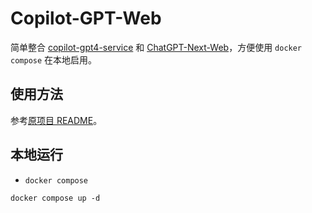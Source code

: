 # Copilot-GPT-Web

简单整合 [copilot-gpt4-service](https://github.com/aaamoon/copilot-gpt4-service) 和 [ChatGPT-Next-Web](https://github.com/ChatGPTNextWeb/ChatGPT-Next-Web)，方便使用 `docker compose` 在本地启用。

## 使用方法

参考[原项目 README](https://github.com/aaamoon/copilot-gpt4-service?tab=readme-ov-file#%E4%BD%BF%E7%94%A8%E6%96%B9%E6%B3%95)。

## 本地运行

- `docker compose`

```shell
docker compose up -d
```
